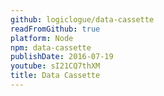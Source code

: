 ```yaml
---
github: logiclogue/data-cassette
readFromGithub: true
platform: Node
npm: data-cassette
publishDate: 2016-07-19
youtube: sI21CQ7thXM
title: Data Cassette
---
```


